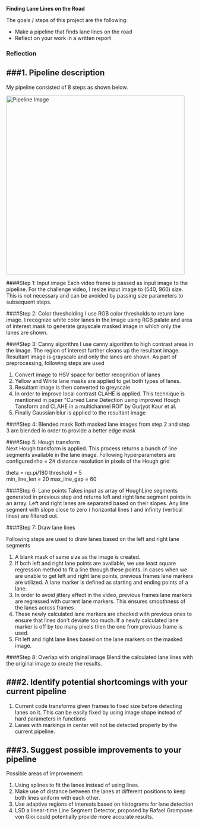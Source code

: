 
**Finding Lane Lines on the Road**

The goals / steps of this project are the following:
* Make a pipeline that finds lane lines on the road
* Reflect on your work in a written report


[//]: # (Image References)

[image1]: ./examples/grayscale.jpg "Grayscale"

### Reflection

###1. Pipeline description
---
My pipeline consisted of 8 steps as shown below.


<img src="lLaneDetectionPipleline.jpg" width="480" alt="Pipeline Image" />

[image2]: ./LaneDetectionPipleline.jpg

####Step 1: Input image
Each video frame is passed as input image to the pipeline. For the challenge video, I resize input image to (540, 960) size. This is not necessary and can be avoided by passing size parameters to subsequent steps.

####Step 2: Color thresholding
I use RGB color thresholds to return lane image. I recognize white color lanes in the image using RGB palate and area of interest mask to generate grayscale masked image in which only the lanes are shown.

####Step 3: Canny algorithm
I use canny algorithm to high contrast areas in the image. The region of interest further cleans up the resultant image.  Resultant image is grayscale and only the lanes are shown. As part of preprocessing, following steps are used

1. Convert image to HSV space for better recognition of lanes
2. Yellow and White lane masks are applied to get both types of lanes.
3. Resultant image is then converted to greyscale
4. In order to improve local contrast CLAHE is applied. This technique is mentioned in paper "Curved Lane Detection using improved Hough Tansform and CLAHE in a multichannel ROI" by Gurjyot Kaur et al.
5. Finally Gaussian blur is applied to the resultant image

####Step 4: Blended mask
Both masked lane images from step 2 and step 3 are blended in order to provide a better edge mask

####Step 5: Hough transform  
Next Hough transform is applied. This process returns a bunch of line segments available in the lane image. Following hyperparameters are configured
rho = 2# distance resolution in pixels of the Hough grid

   theta = np.pi/180
   threshold = 5  
   min_line_len = 20
   max_line_gap = 60

####Step 6: Lane points
Takes input as array of HoughLine segments generated in previous step and returns left and right lane segment points in an array. Left and right lanes are separated based on their slopes. Any line segment with slope close to zero ( horizontal lines ) and infinity (vertical lines) are filtered out.

####Step 7: Draw lane lines

Following steps are used to draw lanes based on the left and right lane segments

1. A blank mask of same size as the image is created.
2. If both left and right lane points are available, we use least square regression method to fit a line through these points. In cases when we are unable to get left and right lane points, previous frames lane markers are utilized. A lane marker is defined as starting and ending points of a lane.
3. In order to avoid jittery effect in the video, previous frames lane markers are regressed with current lane markers. This ensures smoothness of the lanes across frames
4. These newly calculated lane markers are checked with previous ones to ensure that lines don't deviate too much. If a newly calculated lane marker is off by too many pixels then the one from previous frame is used.
5. Fit left and right lane lines based on the lane markers on the masked image.

####Step 8: Overlap with original image
Blend the calculated lane lines with the original image to create the results.


###2. Identify potential shortcomings with your current pipeline
---
1. Current code transforms given frames to fixed size before detecting lanes on it. This can be easily fixed by using image shape instead of hard parameters in functions
2. Lanes with markings in center will not be detected properly by the current pipeline.


###3. Suggest possible improvements to your pipeline
---

Possible areas of improvement:

1. Using splines to fit the lanes instead of using lines.
2. Make use of distance between the lanes at different positions to keep both lines uniform with each other.
3. Use adaptive regions of interests based on histograms for lane detection
4. LSD a linear-time Line Segment Detector, proposed by Rafael Grompone von Gioi could potentially provide more accurate results.
